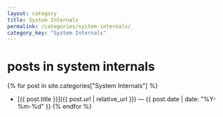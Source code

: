 ```yaml
---
layout: category
title: System Internals
permalink: /categories/system-internals/
category_key: "System Internals"
---
```


# posts in **system internals**

{% for post in site.categories["System Internals"] %}
- [{{ post.title }}]({{ post.url | relative_url }}) <span class="meta">— {{ post.date | date: "%Y-%m-%d" }}</span>
{% endfor %}
